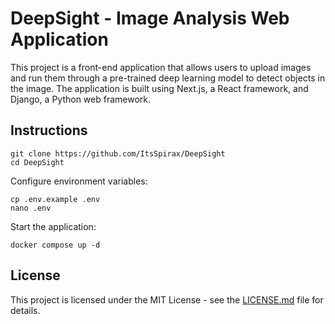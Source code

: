 # DeepSight - Image Analysis Web Application

This project is a front-end application that allows users to upload images and run them through a pre-trained deep learning model to detect objects in the image. The application is built using Next.js, a React framework, and Django, a Python web framework.

## Instructions

```console
git clone https://github.com/ItsSpirax/DeepSight
cd DeepSight
```

Configure environment variables:

```console
cp .env.example .env
nano .env
```

Start the application:

```console
docker compose up -d
```

## License

This project is licensed under the MIT License - see the [LICENSE.md](LICENSE.md) file for details.
